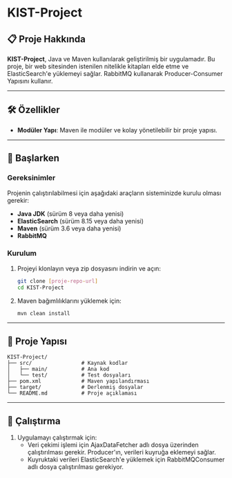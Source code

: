 
# KIST-Project

## 📋 Proje Hakkında

**KIST-Project**, Java ve Maven kullanılarak geliştirilmiş bir uygulamadır. Bu proje, bir web sitesinden istenilen nitelikle kitapları elde etme ve ElasticSearch'e yüklemeyi sağlar. RabbitMQ kullanarak Producer-Consumer Yapısını kullanır.

---

## 🛠️ Özellikler

- **Modüler Yapı**: Maven ile modüler ve kolay yönetilebilir bir proje yapısı.

---

## 🚀 Başlarken

### Gereksinimler

Projenin çalıştırılabilmesi için aşağıdaki araçların sisteminizde kurulu olması gerekir:

- **Java JDK** (sürüm 8 veya daha yenisi)
- **ElasticSearch** (sürüm 8.15 veya daha yenisi)
- **Maven** (sürüm 3.6 veya daha yenisi)
- **RabbitMQ**

### Kurulum

1. Projeyi klonlayın veya zip dosyasını indirin ve açın:
   ```bash
   git clone [proje-repo-url]
   cd KIST-Project
   ```

2. Maven bağımlılıklarını yüklemek için:
   ```bash
   mvn clean install
   ```

---

## 📂 Proje Yapısı

```
KIST-Project/
├── src/                # Kaynak kodlar
│   ├── main/           # Ana kod
│   └── test/           # Test dosyaları
├── pom.xml             # Maven yapılandırması
├── target/             # Derlenmiş dosyalar
└── README.md           # Proje açıklaması
```

---

## 🔧 Çalıştırma

1. Uygulamayı çalıştırmak için:
   - Veri çekimi işlemi için AjaxDataFetcher adlı dosya üzerinden çalıştırılması gerekir. Producer'ın, verileri kuyruğa eklemeyi sağlar.
   - Kuyruktaki verileri ElasticSearch'e yüklemek için RabbitMQConsumer adlı dosya çalıştırılması gerekiyor.
   